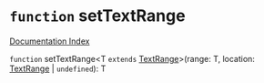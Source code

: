 # `function` setTextRange

[Documentation Index](../README.md)

`function` setTextRange\<T `extends` [TextRange](../interface.TextRange/README.md)>(range: T, location: [TextRange](../interface.TextRange/README.md) | `undefined`): T